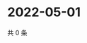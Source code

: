 # 2022-05-01

共 0 条

<!-- BEGIN WEIBO -->
<!-- 最后更新时间 Sun May 01 2022 22:01:24 GMT+0800 (China Standard Time) -->

<!-- END WEIBO -->
